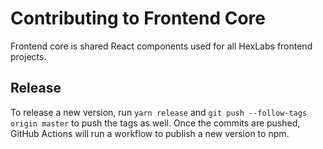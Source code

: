 # Contributing to Frontend Core

Frontend core is shared React components used for all HexLabs frontend projects.

## Release

To release a new version, run `yarn release` and `git push --follow-tags origin master` to push the tags as well. Once the commits are pushed, GitHub Actions will run a workflow to publish a new version to npm.
